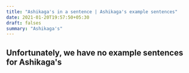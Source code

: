 ```yaml
---
title: "Ashikaga's in a sentence | Ashikaga's example sentences"
date: 2021-01-20T19:57:50+05:30
draft: falses
summary: "Ashikaga's"
---
```

## Unfortunately, we have no example sentences for Ashikaga's                 
